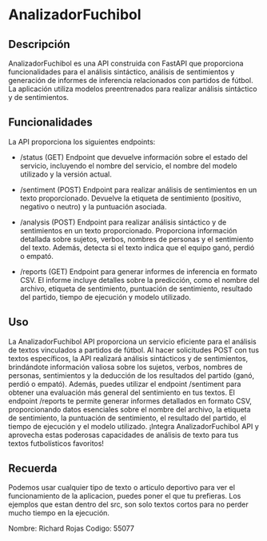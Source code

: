 # AnalizadorFuchibol
## Descripción
AnalizadorFuchibol es una API construida con FastAPI que proporciona funcionalidades para el análisis sintáctico, análisis de sentimientos y generación de informes de inferencia relacionados con partidos de fútbol. La aplicación utiliza modelos preentrenados para realizar análisis sintáctico y de sentimientos.

## Funcionalidades
La API proporciona los siguientes endpoints:

* /status (GET)
Endpoint que devuelve información sobre el estado del servicio, incluyendo el nombre del servicio, el nombre del modelo utilizado y la versión actual.

* /sentiment (POST)
Endpoint para realizar análisis de sentimientos en un texto proporcionado. Devuelve la etiqueta de sentimiento (positivo, negativo o neutro) y la puntuación asociada.

* /analysis (POST)
Endpoint para realizar análisis sintáctico y de sentimientos en un texto proporcionado. Proporciona información detallada sobre sujetos, verbos, nombres de personas y el sentimiento del texto. Además, detecta si el texto indica que el equipo ganó, perdió o empató.

* /reports (GET)
Endpoint para generar informes de inferencia en formato CSV. El informe incluye detalles sobre la predicción, como el nombre del archivo, etiqueta de sentimiento, puntuación de sentimiento, resultado del partido, tiempo de ejecución y modelo utilizado.

## Uso
La AnalizadorFuchibol API proporciona un servicio eficiente para el análisis de textos vinculados a partidos de fútbol. Al hacer solicitudes POST con tus textos específicos, la API realizará análisis sintácticos y de sentimientos, brindándote información valiosa sobre los sujetos, verbos, nombres de personas, sentimientos y la deducción de los resultados del partido (ganó, perdió o empató). Además, puedes utilizar el endpoint /sentiment para obtener una evaluación más general del sentimiento en tus textos. El endpoint /reports te permite generar informes detallados en formato CSV, proporcionando datos esenciales sobre el nombre del archivo, la etiqueta de sentimiento, la puntuación de sentimiento, el resultado del partido, el tiempo de ejecución y el modelo utilizado. ¡Integra AnalizadorFuchibol API y aprovecha estas poderosas capacidades de análisis de texto para tus textos futbolísticos favoritos!

## Recuerda
Podemos usar cualquier tipo de texto o articulo deportivo para ver el funcionamiento de la aplicacion, puedes poner el que tu prefieras. Los ejemplos que estan dentro del src, son solo textos cortos para no perder mucho tiempo en la ejecución.

Nombre: Richard Rojas
Codigo: 55077
